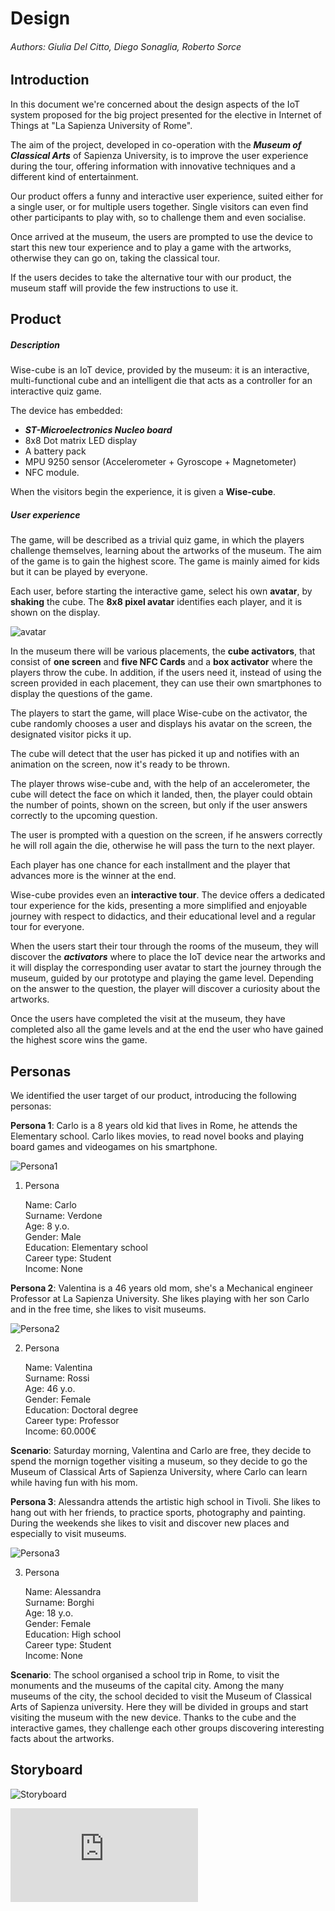 # Design 

###### Authors: Giulia Del Citto, Diego Sonaglia, Roberto Sorce

## Introduction

In this document we're concerned about the design aspects of the IoT system proposed for the big project presented for the elective in Internet of Things at "La Sapienza University of Rome".

The aim of the project, developed in co-operation with the ***Museum of Classical Arts*** of Sapienza University, is to improve the user experience during the tour, offering information with innovative techniques and a different kind of entertainment.

Our product offers a funny and interactive user experience, suited either for a single user, or for multiple users together. Single visitors can even find other participants to play with, so to challenge them and even socialise.

Once arrived at the museum, the users are prompted to use the device to start this new tour experience and to play a game with the artworks, otherwise they can go on, taking the classical tour. 

If the users decides to take the alternative tour with our product, the museum staff will provide the few instructions to use it.


## Product

##### Description

Wise-cube is an IoT device, provided by the museum: it is an interactive, multi-functional cube and an intelligent die that acts as a controller for an interactive quiz game.

The device has embedded:
   - ***ST-Microelectronics Nucleo board***
   - 8x8 Dot matrix LED display
   - A battery pack 
   - MPU 9250 sensor (Accelerometer + Gyroscope + Magnetometer)
   - NFC module.

When the visitors begin the experience, it is given a **Wise-cube**.


##### User experience
The game, will be described as a trivial quiz game, in which the players challenge themselves, learning about the artworks of the museum. The aim of the game is to gain the highest score. The game is mainly aimed for kids but it can be played by everyone.

Each user, before starting the interactive game, select his own __avatar__, by **shaking** the cube.
The **8x8 pixel avatar** identifies each player, and it is shown on the display.

![avatar](./avatar.png)

In the museum there will be various placements, the **cube activators**, that consist of **one screen** and **five NFC Cards** and a **box activator** where the players throw the cube. In addition, if the users need it, instead of using the screen provided in each placement, they can use their own smartphones to display the questions of the game.

The players to start the game, will place Wise-cube on the activator, the cube randomly chooses a user and displays his avatar on the screen, the designated visitor picks it up. 

The cube will detect that the user has picked it up and notifies with an animation on the screen, now it's ready to be thrown. 

The player throws wise-cube and, with the help of an accelerometer, the cube will detect the face on which it landed, then, the player could obtain the number of points, shown on the screen, but only if the user answers correctly to the upcoming question.

The user is prompted with a question on the screen, if he answers correctly he will roll again the die, otherwise he will pass the turn to the next player.

Each player has one chance for each installment and the player that advances more is the winner at the end.

Wise-cube provides even an __interactive tour__. The device offers a dedicated tour experience for the kids, presenting a more simplified and enjoyable journey with respect to didactics, and their educational level and a regular tour for everyone.

When the users start their tour through the rooms of the museum, they will discover the ___activators___ where to place the IoT device near the artworks and it will display the corresponding user avatar to start the journey through the museum, guided by our prototype and playing the game level. Depending on the answer to the question, the player will discover a curiosity about the artworks.

Once the users have completed the visit at the museum, they have completed also all the game levels and at the end the user who have gained the highest score wins the game. 


## Personas

We identified the user target of our product, introducing the following personas:

__Persona 1__: Carlo is a 8 years old kid that lives in Rome, he attends the Elementary school. Carlo likes movies, to read novel books and playing board games and videogames on his smartphone.

![Persona1](./new_persona1.png)

1. Persona

   Name: Carlo  
   Surname: Verdone  
   Age: 8 y.o.   
   Gender: Male  
   Education: Elementary school   
   Career type: Student    
   Income: None  


__Persona 2__: Valentina is a 46 years old mom, she's a Mechanical engineer Professor at La Sapienza University. She likes playing with her son Carlo and in the free time, she likes to visit museums.

![Persona2](./new_persona2.png)

2. Persona

   Name: Valentina   
   Surname: Rossi  
   Age: 46 y.o.   
   Gender: Female  
   Education: Doctoral degree  
   Career type: Professor  
   Income: 60.000€  

__Scenario__: Saturday morning, Valentina and Carlo are free, they decide to spend the mornign together visiting a museum, so they decide to go the Museum of Classical Arts of Sapienza University, where Carlo can learn while having fun with his mom. 

__Persona 3__: Alessandra attends the artistic high school in Tivoli. She likes to hang out with her friends, to practice sports, photography and painting. During the weekends she likes to visit and discover new places and especially to visit museums.

![Persona3](./new_persona3.jpg)

3. Persona

   Name: Alessandra  
   Surname: Borghi  
   Age: 18 y.o.   
   Gender: Female  
   Education: High school  
   Career type: Student  
   Income: None

__Scenario__: The school organised a school trip in Rome, to visit the monuments and the museums of the capital city. Among the many museums of the city, the school decided to visit the Museum of Classical Arts of Sapienza university. Here they will be divided in groups and start visiting the museum with the new device. Thanks to the cube and the interactive games, they challenge each other groups discovering interesting facts about the artworks.

## Storyboard

![Storyboard](./story.png)



![Link to the previous version of the file ](https://github.com/wise-cube/wise-cube/tree/1st-delivery/Design/README.md)
